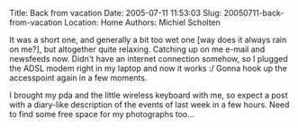 Title: Back from vacation
Date: 2005-07-11 11:53:03
Slug: 20050711-back-from-vacation
Location: Home
Authors: Michiel Scholten

<p>It was a short one, and generally a bit too wet one [way does it always rain on me?], but altogether quite relaxing. Catching up on me e-mail and newsfeeds now. Didn't have an internet connection somehow, so I plugged the ADSL modem right in my laptop and now it works :/ Gonna hook up the accesspoint again in a few moments.</p>

<p>I brought my pda and the little wireless keyboard with me, so expect a post with a diary-like description of the events of last week in a few hours. Need to find some free space for my photographs too...</p>